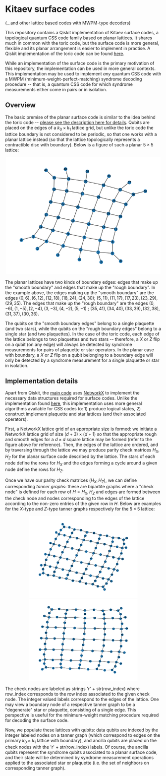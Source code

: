 # Kitaev surface codes 

(...and other lattice based codes with MWPM-type decoders)



This repository contains a Qiskit implementation of Kitaev surface codes, a topological quantum CSS code family based on planar lattices. It shares much in common with the toric code, but the surface code is more general, flexible and its planar arrangement is easier to implement in practise. A Qiskit implementation of the toric code can be found 
[here]( https://github.com/elhyc/Kitaev-Toric-Code ).


While an implementation of the surface code is the primary motivation of this repository, the implementation can be used in more general contexts. This implementation may be used to implement *any* quantum CSS code with a MWPM (minimum-weight-perfect-matching) syndrome decoding procedure -- that is, a quantum CSS code for which syndrome measurements either come in pairs or in isolation.



## Overview


The basic premise of the planar surface code is similar to the idea behind the toric code -- [please see the description here for details](https://github.com/elhyc/Kitaev-Toric-Code). Qubits are placed on the edges of a $k_{0} \times k_{1}$ lattice grid, but unlike the toric code the lattice boundary is not considered to be periodic, so that one works with a planar lattice instead (so that the lattice topologically represents a contractible disc with boundary). Below is a figure of such a planar $5 \times 5$ lattice:


<p align="center">
<img src="./figures/lattice5x5planar.png" alt="example lattice" width="500"/>
</p>


The planar lattices have two kinds of boundary edges: edges that make up the "smooth boundary" and edges that make up the "rough boundary". In the example above, the edges making up the "smooth boundary" are the edges $(0,6), (6,12), (12,18), (18,24), (24,30)$;
$(5,11), (11,17), (17,23), (23,29), (29,35)$. The edges that make up the "rough boundary" are the edges $(0,-6), (1,-5), (2,-4), (3,-3), (4,-2), (5,-1)$ ; $(35,41), (34,40), (33,39), (32,38), (31,37), (30,36)$. 

The qubits on the "smooth boundary edges" belong to a single plaquette (and two stars), while the qubits on the "rough boundary edges" belong to a single star (and two plaquettes).
In the case of the toric code, each edge of the lattice belongs to two plaquettes and two stars -- therefore, a $X$ or $Z$ flip on a qubit (on any edge) will always be detected by syndrome measurements for pairs of plaquette or star operators. In the planar case with boundary, a $X$ or $Z$ flip on a qubit belonging to a boundary edge will only be detected by a syndrome measurement for a single plaquette or star in isolation.


## Implementation details

Apart from Qiskit, the [main code](./src/KitaevSurfaceCode.py) uses [NetworkX](https://networkx.org/) to implement the necessary data structures required for surface codes. 
Unlike the implementation found [here](https://github.com/elhyc/Kitaev-Toric-Code), this implementation uses more general algorithms available for CSS codes to: 1) produce logical states, 2) construct implement plaquette and star lattices (and their associated operators).


First, a NetworkX lattice grid of an appropriate size is formed: we initiate a NetworkX lattice grid of size $(d + 3) \times (d+1)$ so that the appropriate rough and smooth edges for a $d \times d$ square lattice may be formed (refer to the figure above for reference). Then, the edges of the lattice are ordered, and by traversing through the lattice we may produce parity check matrices $H_{X}, H_{Z}$ for the planar surface code described by the lattice. The stars of each node define the rows for $H_{X}$ and the edges forming a cycle around a given node define the rows for $H_{Z}$. 

Once we have our parity check matrices $(H_{X}, H_{Z})$, we can define corresponding *tanner graphs*: these are bipartite graphs where a "check node" is defined for each row of $H = H_{X}, H_{Z}$ and edges are formed between the check node and nodes corresponding to the edges of the lattice according to the non-zero entries of the given row in $H$. Below are examples for the $X$-type and $Z$-type tanner graphs respectively for the $5 \times 5$ lattice: 

<!-- <p align="center">
<img src="./figures/X_graph (5x5).png"  width="500"/>
<img src="./figures/Z_graph (5x5).png" width="500"/>
</p> -->

<p align="center">
  <img src="./figures/X_graph (5x5).png" width="350" />
  <img src="./figures/Z_graph (5x5).png" width="350" />
</p>

The check nodes are labeled as strings 'r' + str(row_index) where row_index corresponds to the row index associated to the given check node. The integer valued labels correspond to the edges of the lattice. One may view a boundary node of a respective tanner graph to be a  "degenerate" star or plaquette, consisting of a single edge. This perspective is useful for the minimum-weight matching procedure required for decoding the surface code.


Now, we populate these lattices with qubits: data qubits are indexed by the integer labeled nodes on a tanner graph (which correspond to edges on the primary $k_{0} \times k_{1}$ lattice with boundary), and ancilla qubits are placed on the check nodes with the 'r' + str(row_index) labels. Of course, the ancilla qubits represent the syndrome qubits associated to a planar surface code, and their state will be determined by syndrome measurement operations applied to the associated star or plaquette (i.e. the set of neighbors on corresponding tanner graph). 






<!-- X-type                     |  Z-type
:-------------------------:|:-------------------------:
![](/figures/X_graph (5x5).png)|  ![](/figures/Z_graph (5x5).png)
using the module [CSSCodesGottesman.py](./src/CSSCodesGottesman.py),  -->




